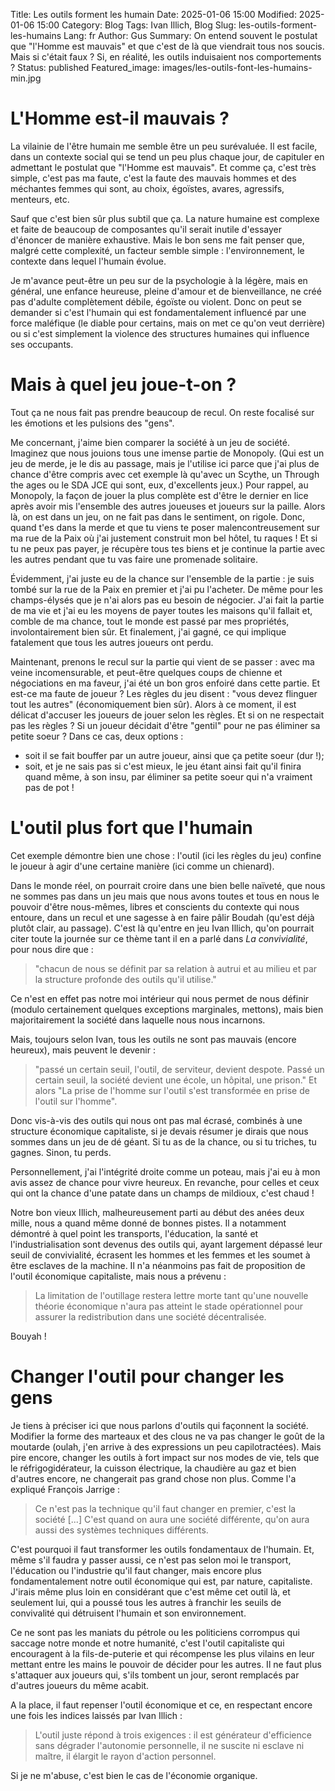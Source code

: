 Title: Les outils forment les humain
Date: 2025-01-06 15:00
Modified: 2025-01-06 15:00
Category: Blog
Tags: Ivan Illich, Blog
Slug: les-outils-forment-les-humains
Lang: fr
Author: Gus
Summary: On entend souvent le postulat que "l'Homme est mauvais" et que c'est de là que viendrait tous nos soucis. Mais si c'était faux ? Si, en réalité, les outils induisaient nos comportements ?
Status: published
Featured_image: images/les-outils-font-les-humains-min.jpg

# L'Homme est-il mauvais ?

La vilainie de l'être humain me semble être un peu surévaluée.
Il est facile, dans un contexte social qui se tend un peu plus chaque jour, de capituler en admettant le postulat que "l'Homme est mauvais".
Et comme ça, c'est très simple, c'est pas ma faute, c'est la faute des mauvais hommes et des méchantes femmes qui sont, au choix, égoïstes, avares, agressifs, menteurs, etc.

Sauf que c'est bien sûr plus subtil que ça.
La nature humaine est complexe et faite de beaucoup de composantes qu'il serait inutile d'essayer d'énoncer de manière exhaustive.
Mais le bon sens me fait penser que, malgré cette complexité, un facteur semble simple : l'environnement, le contexte dans lequel l'humain évolue.

Je m'avance peut-être un peu sur de la psychologie à la légère, mais en général, une enfance heureuse, pleine d'amour et de bienveillance, ne créé pas d'adulte complètement débile, égoïste ou violent.
Donc on peut se demander si c'est l'humain qui est fondamentalement influencé par une force maléfique (le diable pour certains, mais on met ce qu'on veut derrière) ou si c'est simplement la violence des structures humaines qui influence ses occupants.

# Mais à quel jeu joue-t-on ?

Tout ça ne nous fait pas prendre beaucoup de recul.
On reste focalisé sur les émotions et les pulsions des "gens".

Me concernant, j'aime bien comparer la société à un jeu de société.
Imaginez que nous jouions tous une imense partie de Monopoly.
(Qui est un jeu de merde, je le dis au passage, mais je l'utilise ici parce que j'ai plus de chance d'être compris avec cet exemple là qu'avec un Scythe, un Through the ages ou le SDA JCE qui sont, eux, d'excellents jeux.)
Pour rappel, au Monopoly, la façon de jouer la plus complète est d'être le dernier en lice après avoir mis l'ensemble des autres joueuses et joueurs sur la paille.
Alors là, on est dans un jeu, on ne fait pas dans le sentiment, on rigole.
Donc, quand t'es dans la merde et que tu viens te poser malencontreusement sur ma rue de la Paix où j'ai justement construit mon bel hôtel, tu raques !
Et si tu ne peux pas payer, je récupère tous tes biens et je continue la partie avec les autres pendant que tu vas faire une promenade solitaire.

Évidemment, j'ai juste eu de la chance sur l'ensemble de la partie : je suis tombé sur la rue de la Paix en premier et j'ai pu l'acheter.
De même pour les champs-élysés que je n'ai alors pas eu besoin de négocier.
J'ai fait la partie de ma vie et j'ai eu les moyens de payer toutes les maisons qu'il fallait et, comble de ma chance, tout le monde est passé par mes propriétés, involontairement bien sûr.
Et finalement, j'ai gagné, ce qui implique fatalement que tous les autres joueurs ont perdu.

Maintenant, prenons le recul sur la partie qui vient de se passer : avec ma veine incomensurable, et peut-être quelques coups de chienne et négociations en ma faveur, j'ai été un bon gros enfoiré dans cette partie.
Et est-ce ma faute de joueur ?
Les règles du jeu disent : "vous devez flinguer tout les autres" (économiquement bien sûr).
Alors à ce moment, il est délicat d'accuser les joueurs de jouer selon les règles.
Et si on ne respectait pas les règles ? Si un joueur décidait d'être "gentil" pour ne pas éliminer sa petite soeur ?
Dans ce cas, deux options :

* soit il se fait bouffer par un autre joueur, ainsi que ça petite soeur (dur !);
* soit, et je ne sais pas si c'est mieux, le jeu étant ainsi fait qu'il finira quand même, à son insu, par éliminer sa petite soeur qui n'a vraiment pas de pot !

# L'outil plus fort que l'humain

Cet exemple démontre bien une chose : l'outil (ici les règles du jeu) confine le joueur à agir d'une certaine manière (ici comme un chienard).

Dans le monde réel, on pourrait croire dans une bien belle naïveté, que nous ne sommes pas dans un jeu mais que nous avons toutes et tous en nous le pouvoir d'être nous-mêmes, libres et conscients du contexte qui nous entoure, dans un recul et une sagesse à en faire pâlir Boudah (qu'est déjà plutôt clair, au passage).
C'est là qu'entre en jeu Ivan Illich, qu'on pourrait citer toute la journée sur ce thème tant il en a parlé dans *La convivialité*, pour nous dire que :
> "chacun de nous se définit par sa relation à autrui et au milieu et par la structure profonde des outils qu'il utilise."

Ce n'est en effet pas notre moi intérieur qui nous permet de nous définir (modulo certainement quelques exceptions marginales, mettons), mais bien majoritairement la société dans laquelle nous nous incarnons.

Mais, toujours selon Ivan, tous les outils ne sont pas mauvais (encore heureux), mais peuvent le devenir :
> "passé un certain seuil, l'outil, de serviteur, devient despote. Passé un certain seuil, la société devient une école, un hôpital, une prison." Et alors "La prise de l'homme sur l'outil s'est transformée en prise de l'outil sur l'homme".

Donc vis-à-vis des outils qui nous ont pas mal écrasé, combinés à une structure économique capitaliste, si je devais résumer je dirais que nous sommes dans un jeu de dé géant.
Si tu as  de la chance, ou si tu triches, tu gagnes.
Sinon, tu perds.

Personnellement, j'ai l'intégrité droite comme un poteau, mais j'ai eu à mon avis assez de chance pour vivre heureux.
En revanche, pour celles et ceux qui ont la chance d'une patate dans un champs de mildioux, c'est chaud !

Notre bon vieux Illich, malheureusement parti au début des anées deux mille, nous a quand même donné de bonnes pistes.
Il a notamment démontré à quel point les transports, l'éducation, la santé et l'industrialisation sont devenus des outils qui, ayant largement dépassé leur seuil de convivialité, écrasent les hommes et les femmes et les soumet à être esclaves de la machine.
Il n'a néanmoins pas fait de proposition de l'outil économique capitaliste, mais nous a prévenu :
> La limitation de l'outillage restera lettre morte tant qu'une nouvelle théorie économique n'aura pas atteint le stade opérationnel pour assurer la redistribution dans une société décentralisée.

Bouyah !

# Changer l'outil pour changer les gens

Je tiens à préciser ici que nous parlons d'outils qui façonnent la société.
Modifier la forme des marteaux et des clous ne va pas changer le goût de la moutarde (oulah, j'en arrive à des expressions un peu capilotractées).
Mais pire encore, changer les outils à fort impact sur nos modes de vie, tels que le réfrigogidérateur, la cuisson électrique, la chaudière au gaz et bien d'autres encore, ne changerait pas grand chose non plus.
Comme l'a expliqué François Jarrige :
> Ce n'est pas la technique qu'il faut changer en premier, c'est la société [...] C'est quand on aura une société différente, qu'on aura aussi des systèmes techniques différents.

C'est pourquoi il faut transformer les outils fondamentaux de l'humain.
Et, même s'il faudra y passer aussi, ce n'est pas selon moi le transport, l'éducation ou l'industrie qu'il faut changer, mais encore plus fondamentalement notre outil économique qui est, par nature, capitaliste.
J'irais même plus loin en considérant que c'est même cet outil là, et seulement lui, qui a poussé tous les autres à franchir les seuils de convivalité qui détruisent l'humain et son environnement.

Ce ne sont pas les maniats du pétrole ou les politiciens corrompus qui saccage notre monde et notre humanité, c'est l'outil capitaliste qui encouragent à la fils-de-puterie et qui récompense les plus vilains en leur mettant entre les mains le pouvoir de décider pour les autres.
Il ne faut plus s'attaquer aux joueurs qui, s'ils tombent un jour, seront remplacés par d'autres joueurs du même acabit.

A la place, il faut repenser l'outil économique et ce, en respectant encore une fois les indices laissés par Ivan Illich :
> L'outil juste répond à trois exigences : il est générateur d'efficience sans dégrader l'autonomie personnelle, il ne suscite ni esclave ni maître, il élargit le rayon d'action personnel.

Si je ne m'abuse, c'est bien le cas de l'économie organique.

